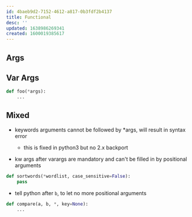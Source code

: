```yaml
---
id: 4baeb9d2-7152-4612-a817-0b3fdf2b4137
title: Functional
desc: ''
updated: 1638986269341
created: 1600019385617
---
```


## Args

## Var Args
```python
def foo(*args):
    ...
```
## Mixed
- keywords arguments cannot be followed by *args, will result in syntax error
  - this is fixed in python3 but no 2.x backport

- kw args after varargs are mandatory and can't be filled in by positional arguments
```python
def sortwords(*wordlist, case_sensitive=False):
    pass
```

- tell python after `b`, to let no more positional arguments
```python
def compare(a, b, *, key=None):
    ...

```


